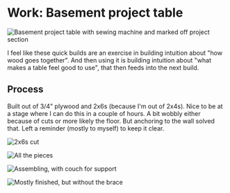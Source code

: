 # Work: Basement project table

![Basement project table with sewing machine and marked off project section](https://grant-uploader.s3.amazonaws.com/2024-11-03-07-51-41-2000.jpg)

I feel like these quick builds are an exercise in building intuition about "how wood goes together". And then using it is building intuition about "what makes a table feel good to use", that then feeds into the next build.

## Process

Built out of 3/4" plywood and 2x6s (because I'm out of 2x4s). Nice to be at a stage where I can do this in a couple of hours. A bit wobbly either because of cuts or more likely the floor. But anchoring to the wall solved that. Left a reminder (mostly to myself) to keep it clear.

![2x6s cut](https://grant-uploader.s3.amazonaws.com/2024-11-03-07-40-55-800.jpg)

![All the pieces](https://grant-uploader.s3.amazonaws.com/2024-11-03-07-41-11-800.jpg)

![Assembling, with couch for support](https://grant-uploader.s3.amazonaws.com/2024-11-03-07-41-31-800.jpg)

![Mostly finished, but without the brace](https://grant-uploader.s3.amazonaws.com/2024-11-03-07-41-42-800.jpg)